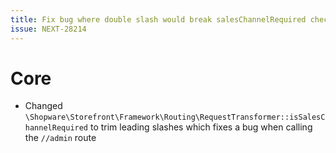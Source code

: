 ```yaml
---
title: Fix bug where double slash would break salesChannelRequired check
issue: NEXT-28214
---
```

# Core
* Changed `\Shopware\Storefront\Framework\Routing\RequestTransformer::isSalesChannelRequired` to trim leading slashes which fixes a bug when calling the `//admin` route  
